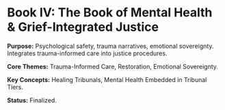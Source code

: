 # Book IV: The Book of Mental Health & Grief-Integrated Justice

**Purpose:** Psychological safety, trauma narratives, emotional sovereignty. Integrates trauma-informed care into justice procedures.

**Core Themes:** Trauma-Informed Care, Restoration, Emotional Sovereignty.

**Key Concepts:** Healing Tribunals, Mental Health Embedded in Tribunal Tiers.

**Status:** Finalized.
